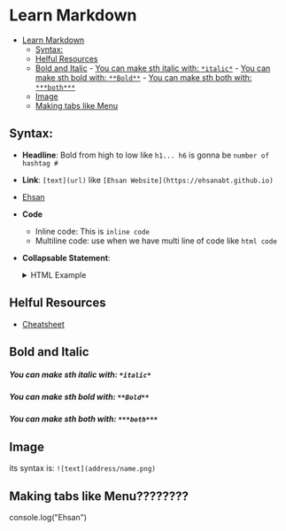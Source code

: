 # Learn Markdown


- [Learn Markdown](#learn-markdown)
  - [Syntax:](#syntax)
  - [Helful Resources](#helful-resources)
  - [Bold and Italic](#bold-and-italic)
        - [You can make sth italic with: `*italic*`](#you-can-make-sth-italic-with-italic)
        - [You can make sth bold with: `**Bold**`](#you-can-make-sth-bold-with-bold)
        - [You can make sth both with: `***both***`](#you-can-make-sth-both-with-both)
  - [Image](#image)
  - [Making tabs like Menu](#making-tabs-like-menu)




## Syntax:


- **Headline**: Bold from high to low like `h1... h6` is gonna be `number of hashtag #`
- **Link**: `[text](url)` like `[Ehsan Website](https://ehsanabt.github.io)`

- [Ehsan](https://ehsanabt.github.io)


- **Code**
  - Inline code: This is `inline code`
  - Multiline code: use when we have multi line of code like ```html code```



- **Collapsable Statement**: 
  <details>
    <summary> HTML Example</summary>
    
    ```html 
        <!DOCTYPE html>
        <html lang="en">
        <head>
            <meta charset="UTF-8" />
            <title>Document</title>
            <meta http-equiv="X-UA-Compatible" content="IE=edge,chrome=1" />
            <meta name="description" content="Description" />
            <meta
            name="viewport"
            content="width=device-width, initial-scale=1.0, minimum-scale=1.0"
            />
            <link
            rel="stylesheet"
            href="//cdn.jsdelivr.net/npm/docsify@4/lib/themes/vue.css"
            />
        </head>
        <body>
            <div id="app"></div>
            <script>
            window.$docsify = {
                name: "Ehsan's Documentation",
                repo: "https://github.com/ehsanabt/ehsanabt",
                loadSidebar: true,
                search: "auto", // default
            };
            </script>
            <!-- Docsify v4 -->
            <script src="//cdn.jsdelivr.net/npm/docsify@4"></script>
            <script src="//cdn.jsdelivr.net/npm/docsify/lib/plugins/search.min.js"></script>
        </body>
        </html>
    ```

  </details>

## Helful Resources

- [Cheatsheet](https://www.markdownguide.org/cheat-sheet/)


## Bold and Italic
##### You can make sth italic with: `*italic*`
##### You can make sth bold with: `**Bold**`
##### You can make sth both with: `***both***`

## Image
its syntax is: `![text](address/name.png)`

## Making tabs like Menu????????
<tabs>
<TabItem value="Ehsan" label="EA" default>
console.log("Ehsan")
</TabItem>
</tabs>
